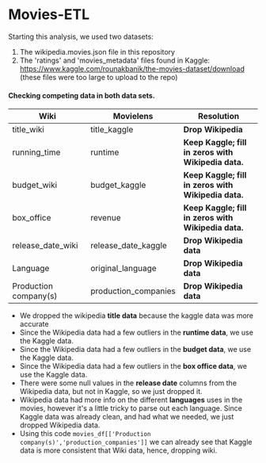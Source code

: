 # Movies-ETL

Starting this analysis, we used two datasets:
1. The wikipedia.movies.json file in this repository
2. The 'ratings' and 'movies_metadata' files found in Kaggle: https://www.kaggle.com/rounakbanik/the-movies-dataset/download (these files were too large to upload to the repo)

#### Checking competing data in both data sets.
Wiki | Movielens | Resolution
----------------------|------------------------|----------------------------
title_wiki | title_kaggle | **Drop Wikipedia**
running_time | runtime | **Keep Kaggle; fill in zeros with Wikipedia data.**
budget_wiki  | budget_kaggle | **Keep Kaggle; fill in zeros with Wikipedia data.**
box_office | revenue | **Keep Kaggle; fill in zeros with Wikipedia data.**
release_date_wiki | release_date_kaggle | **Drop Wikipedia data**
Language | original_language  | **Drop Wikipedia data**
Production company(s) | production_companies  | **Drop Wikipedia data**
- We dropped the wikipedia **title data** because the kaggle data was more accurate
- Since the Wikipedia data had a few outliers in the **runtime data**, we use the Kaggle data.
- Since the Wikipedia data had a few outliers in the **budget data**, we use the Kaggle data.
- Since the Wikipedia data had a few outliers in the **box office data**, we use the Kaggle data.
- There were some null values in the **release date** columns from the Wikipedia data, but not in Kaggle, so we just dropped it.
- Wikipedia data had more info on the different **languages** uses in the movies, however it's a little tricky to parse out each language. Since Kaggle data was already clean, and had what we needed, we just dropped Wikipedia data.
- Using this code ```movies_df[['Production company(s)','production_companies']]``` we can already see that Kaggle data is more consistent that Wiki data, hence, dropping wiki.
